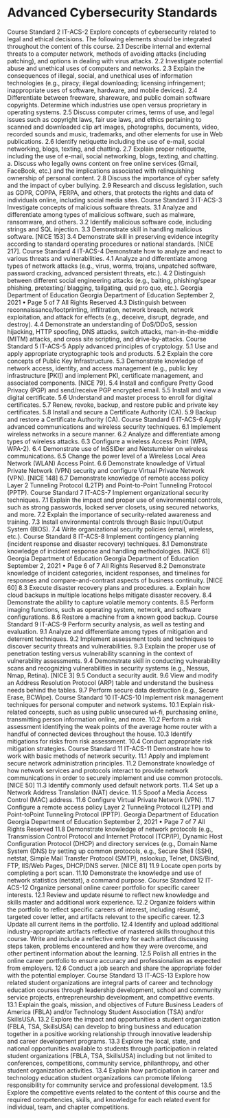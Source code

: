 # Advanced Cybersecurity Standards
Course Standard 2
IT-ACS-2
Explore concepts of cybersecurity related to legal and ethical decisions.
The following elements should be integrated throughout the content of this course.
2.1 Describe internal and external threats to a computer network, methods of avoiding
attacks (including patching), and options in dealing with virus attacks.
2.2 Investigate potential abuse and unethical uses of computers and networks.
2.3 Explain the consequences of illegal, social, and unethical uses of information
technologies (e.g., piracy; illegal downloading; licensing infringement; inappropriate
uses of software, hardware, and mobile devices).
2.4 Differentiate between freeware, shareware, and public domain software copyrights.
Determine which industries use open versus proprietary in operating systems.
2.5 Discuss computer crimes, terms of use, and legal issues such as copyright laws, fair
use laws, and ethics pertaining to scanned and downloaded clip art images,
photographs, documents, video, recorded sounds and music, trademarks, and other
elements for use in Web publications.
2.6 Identify netiquette including the use of e-mail, social networking, blogs, texting, and
chatting.
2.7 Explain proper netiquette, including the use of e-mail, social networking, blogs, texting,
and chatting.
a. Discuss who legally owns content on free online services (Gmail, FaceBook, etc.)
and the implications associated with relinquishing ownership of personal content.
2.8 Discuss the importance of cyber safety and the impact of cyber bullying.
2.9 Research and discuss legislation, such as GDPR, COPPA, FERPA, and others, that
protects the rights and data of individuals online, including social media sites.
Course Standard 3
IT-ACS-3
Investigate concepts of malicious software threats.
3.1 Analyze and differentiate among types of malicious software, such as malware,
ransomware, and others.
3.2 Identify malicious software code, including strings and SQL injection.
3.3 Demonstrate skill in handling malicious software. [NICE 153]
3.4 Demonstrate skill in preserving evidence integrity according to standard operating
procedures or national standards. [NICE 217].
Course Standard 4
IT-ACS-4
Demonstrate how to analyze and react to various threats and vulnerabilities.
4.1 Analyze and differentiate among types of network attacks (e.g., virus, worms, trojans,
unpatched software, password cracking, advanced persistent threats, etc.).
4.2 Distinguish between different social engineering attacks (e.g., baiting, phishing/spear
phishing, pretexting/ blagging, tailgating, quid pro quo, etc.).
Georgia Department of Education
Georgia Department of Education
September 2, 2021 • Page 5 of 7
All Rights Reserved
4.3 Distinguish between reconnaissance/footprinting, infiltration, network breach, network
exploitation, and attack for effects (e.g., deceive, disrupt, degrade, and destroy).
4.4 Demonstrate an understanding of DoS/DDoS, session hijacking, HTTP spoofing, DNS
attacks, switch attacks, man-in-the-middle (MITM) attacks, and cross site scripting, and
drive-by-attacks.
Course Standard 5
IT-ACS-5
Apply advanced principles of cryptology.
5.1 Use and apply appropriate cryptographic tools and products.
5.2 Explain the core concepts of Public Key Infrastructure.
5.3 Demonstrate knowledge of network access, identity, and access management (e.g.,
public key infrastructure [PKI]) and implement PKI, certificate management, and
associated components. [NICE 79].
5.4 Install and configure Pretty Good Privacy (PGP) and send/receive PGP encrypted email.
5.5 Install and view a digital certificate.
5.6 Understand and master process to enroll for digital certificates.
5.7 Renew, revoke, backup, and restore public and private key certificates.
5.8 Install and secure a Certificate Authority (CA).
5.9 Backup and restore a Certificate Authority (CA).
Course Standard 6
IT-ACS-6
Apply advanced communications and wireless security techniques.
6.1 Implement wireless networks in a secure manner.
6.2 Analyze and differentiate among types of wireless attacks.
6.3 Configure a wireless Access Point (WPA, WPA-2).
6.4 Demonstrate use of InSSIDer and Netstumbler on wireless communications.
6.5 Change the power level of a Wireless Local Area Network (WLAN) Access Point.
6.6 Demonstrate knowledge of Virtual Private Network (VPN) security and configure Virtual
Private Network (VPN). [NICE 148]
6.7 Demonstrate knowledge of remote access policy Layer 2 Tunneling Protocol (L2TP)
and Point-to-Point Tunneling Protocol (PPTP).
Course Standard 7
IT-ACS-7
Implement organizational security techniques.
7.1 Explain the impact and proper use of environmental controls, such as strong
passwords, locked server closets, using secured networks, and more.
7.2 Explain the importance of security-related awareness and training.
7.3 Install environmental controls through Basic Input/Output System (BIOS).
7.4 Write organizational security policies (email, wireless, etc.).
Course Standard 8
IT-ACS-8
Implement contingency planning (incident response and disaster recovery)
techniques.
8.1 Demonstrate knowledge of incident response and handling methodologies. [NICE 61]
Georgia Department of Education
Georgia Department of Education
September 2, 2021 • Page 6 of 7
All Rights Reserved
8.2 Demonstrate knowledge of incident categories, incident responses, and timelines for
responses and compare-and-contrast aspects of business continuity. [NICE 60]
8.3 Execute disaster recovery plans and procedures.
a. Explain how cloud backups in multiple locations helps mitigate disaster recovery.
8.4 Demonstrate the ability to capture volatile memory contents.
8.5 Perform imaging functions, such as operating system, network, and software
configurations.
8.6 Restore a machine from a known good backup.
Course Standard 9
IT-ACS-9
Perform security analysis, as well as testing and evaluation.
9.1 Analyze and differentiate among types of mitigation and deterrent techniques.
9.2 Implement assessment tools and techniques to discover security threats and
vulnerabilities.
9.3 Explain the proper use of penetration testing versus vulnerability scanning in the
context of vulnerability assessments.
9.4 Demonstrate skill in conducting vulnerability scans and recognizing vulnerabilities in
security systems (e.g., Nessus, Nmap, Retina). [NICE 3]
9.5 Conduct a security audit.
9.6 View and modify an Address Resolution Protocol (ARP) table and understand the
business needs behind the tables.
9.7 Perform secure data destruction (e.g., Secure Erase, BCWipe).
Course Standard 10
IT-ACS-10
Implement risk management techniques for personal computer and network
systems.
10.1 Explain risk-related concepts, such as using public unsecured wi-fi, purchasing online,
transmitting person information online, and more.
10.2 Perform a risk assessment identifying the weak points of the average home router with
a handful of connected devices throughout the house.
10.3 Identify mitigations for risks from risk assessment.
10.4 Conduct appropriate risk mitigation strategies.
Course Standard 11
IT-ACS-11
Demonstrate how to work with basic methods of network security.
11.1 Apply and implement secure network administration principles.
11.2 Demonstrate knowledge of how network services and protocols interact to provide
network communications in order to securely implement and use common protocols.
[NICE 50]
11.3 Identify commonly used default network ports.
11.4 Set up a Network Address Translation (NAT) device.
11.5 Spoof a Media Access Control (MAC) address.
11.6 Configure Virtual Private Network (VPN).
11.7 Configure a remote access policy Layer 2 Tunneling Protocol (L2TP) and Point-toPoint Tunneling Protocol (PPTP).
Georgia Department of Education
Georgia Department of Education
September 2, 2021 • Page 7 of 7
All Rights Reserved
11.8 Demonstrate knowledge of network protocols (e.g., Transmission Control Protocol and
Internet Protocol (TCP/IP), Dynamic Host Configuration Protocol (DHCP) and directory
services (e.g., Domain Name System (DNS) by setting up common protocols, e.g.,
Secure Shell (SSH), netstat, Simple Mail Transfer Protocol (SMTP), nslookup, Telnet,
DNS/Bind, FTP, IIS/Web Pages, DHCP/DNS server. [NICE 81]
11.9 Locate open ports by completing a port scan.
11.10 Demonstrate the knowledge and use of network statistics (netstat), a command
purpose.
Course Standard 12
IT-ACS-12
Organize personal online career portfolio for specific career interests.
12.1 Review and update résumé to reflect new knowledge and skills master and additional
work experience.
12.2 Organize folders within the portfolio to reflect specific careers of interest, including
résumé, targeted cover letter, and artifacts relevant to the specific career.
12.3 Update all current items in the portfolio.
12.4 Identify and upload additional industry-appropriate artifacts reflective of mastered skills
throughout this course. Write and include a reflective entry for each artifact discussing
steps taken, problems encountered and how they were overcome, and other pertinent
information about the learning.
12.5 Polish all entries in the online career portfolio to ensure accuracy and professionalism
as expected from employers.
12.6 Conduct a job search and share the appropriate folder with the potential employer.
Course Standard 13
IT-ACS-13
Explore how related student organizations are integral parts of career and technology
education courses through leadership development, school and community service
projects, entrepreneurship development, and competitive events.
13.1 Explain the goals, mission, and objectives of Future Business Leaders of America
(FBLA) and/or Technology Student Association (TSA) and/or SkillsUSA.
13.2 Explore the impact and opportunities a student organization (FBLA, TSA, SkillsUSA)
can develop to bring business and education together in a positive working relationship
through innovative leadership and career development programs.
13.3 Explore the local, state, and national opportunities available to students through
participation in related student organizations (FBLA, TSA, SkillsUSA) including but not
limited to conferences, competitions, community service, philanthropy, and other student
organization activities.
13.4 Explain how participation in career and technology education student organizations can
promote lifelong responsibility for community service and professional development.
13.5 Explore the competitive events related to the content of this course and the required
competencies, skills, and knowledge for each related event for individual, team, and
chapter competitions.
